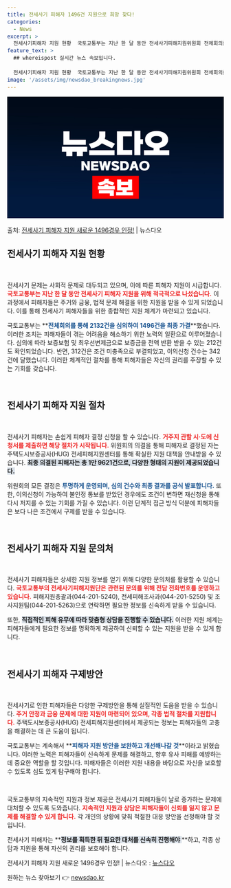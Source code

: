 ```yaml
---
title: 전세사기 피해자 1496건 지원으로 희망 찾다!
categories:
  - News
excerpt: >
  전세사기피해자 지원 현황  국토교통부는 지난 한 달 동안 전세사기피해지원위원회 전체회의를 3회 개최해 213…
feature_text: >
  ## whereispost 실시간 뉴스 속보입니다.

  전세사기피해자 지원 현황  국토교통부는 지난 한 달 동안 전세사기피해지원위원회 전체회의를 3회 개최해 213…
image: '/assets/img/newsdao_breakingnews.jpg'
---
```


![뉴스다오 속보](/assets/img/newsdao_breakingnews.jpg)

<p>출처: <a href="https://newsdao.kr/4910" rel="dofollow">전세사기 피해자 지원 새로운 1496경우 인정!</a> | 뉴스다오</p>

<h2 data-ke-size="size26">전세사기 피해자 지원 현황</h2>

<p data-ke-size="size16">&nbsp;</p>

전세사기 문제는 사회적 문제로 대두되고 있으며, 이에 따른 피해자 지원이 시급합니다. **<b><span style="color: #ee2323;">국토교통부는 지난 한 달 동안 전세사기 피해자 지원을 위해 적극적으로 나섰습니다.</span></b>** 이 과정에서 피해자들은 주거와 금융, 법적 문제 해결을 위한 지원을 받을 수 있게 되었습니다. 이를 통해 전세사기 피해자들을 위한 종합적인 지원 체계가 마련되고 있습니다.

국토교통부는 **<b><span style="color: #1a5490;">전체회의를 통해 2132건을 심의하여 1496건을 최종 가결</span></b>**했습니다. 이러한 조치는 피해자들이 겪는 어려움을 해소하기 위한 노력의 일환으로 이루어졌습니다. 심의에 따라 보증보험 및 최우선변제금으로 보증금을 전액 반환 받을 수 있는 212건도 확인되었습니다. 반면, 312건은 조건 미충족으로 부결되었고, 이의신청 건수는 342건에 달했습니다. 이러한 체계적인 절차를 통해 피해자들은 자신의 권리를 주장할 수 있는 기회를 갖습니다.

<p data-ke-size="size16">&nbsp;</p>

<h2 data-ke-size="size26">전세사기 피해자 지원 절차</h2>

<p data-ke-size="size16">&nbsp;</p>

전세사기 피해자는 손쉽게 피해자 결정 신청을 할 수 있습니다. **<b><span style="color: #ee2323;">거주지 관할 시·도에 신청서를 제출하면 해당 절차가 시작됩니다.</span></b>** 위원회의 의결을 통해 피해자로 결정된 자는 주택도시보증공사(HUG) 전세피해지원센터를 통해 확실한 지원 대책을 안내받을 수 있습니다. **<b><span style="background-color: #21538527;">최종 의결된 피해자는 총 1만 9621건으로, 다양한 형태의 지원이 제공되었습니다.</span></b>**

위원회의 모든 결정은 **<b><span style="color: #1a5490;">투명하게 운영되며, 심의 건수와 최종 결과를 공식 발표합니다.</span></b>** 또한, 이의신청이 가능하여 불인정 통보를 받았던 경우에도 조건이 변하면 재신청을 통해 다시 저지를 수 있는 기회를 가질 수 있습니다. 이런 단계적 접근 방식 덕분에 피해자들은 보다 나은 조건에서 구제를 받을 수 있습니다.

<p data-ke-size="size16">&nbsp;</p>

<h2 data-ke-size="size26">전세사기 피해자 지원 문의처</h2>

<p data-ke-size="size16">&nbsp;</p>

전세사기 피해자들은 상세한 지원 정보를 얻기 위해 다양한 문의처를 활용할 수 있습니다. **<b><span style="color: #ee2323;">국토교통부의 전세사기피해지원단은 관련된 문의를 위해 전담 전화번호를 운영하고 있습니다.</span></b>** 피해지원총괄과(044-201-5240), 전세피해조사과(044-201-5250) 및 조사지원팀(044-201-5263)으로 연락하면 필요한 정보를 신속하게 받을 수 있습니다.

또한, **<b><span style="background-color: #21538527;">직접적인 피해 유무에 따라 맞춤형 상담을 진행할 수 있습니다.</span></b>** 이러한 지원 체계는 피해자들에게 필요한 정보를 명확하게 제공하여 신뢰할 수 있는 지원을 받을 수 있게 합니다.

<p data-ke-size="size16">&nbsp;</p>

<h2 data-ke-size="size26">전세사기 피해자 구제방안</h2>

<p data-ke-size="size16">&nbsp;</p>

전세사기로 인한 피해자들은 다양한 구제방안을 통해 실질적인 도움을 받을 수 있습니다. **<b><span style="color: #ee2323;">주거 안정과 금융 문제에 대한 지원이 마련되어 있으며, 각종 법적 절차를 지원합니다.</span></b>** 주택도시보증공사(HUG) 전세피해지원센터에서 제공되는 정보는 피해자들의 고충을 해결하는 데 큰 도움이 됩니다.

국토교통부는 계속해서 **<b><span style="color: #1a5490;">피해자 지원 방안을 보완하고 개선해나갈 것</span></b>**이라고 밝혔습니다. 이러한 노력은 피해자들이 신속하게 문제를 해결하고, 향후 유사 피해를 예방하는 데 중요한 역할을 할 것입니다. 피해자들은 이러한 지원 내용을 바탕으로 자신을 보호할 수 있도록 심도 있게 탐구해야 합니다.

<p data-ke-size="size16">&nbsp;</p>

국토교통부의 지속적인 지원과 정보 제공은 전세사기 피해자들이 날로 증가하는 문제에 대처할 수 있도록 도와줍니다. **<b><span style="color: #ee2323;">지속적인 지원과 상담은 피해자들이 신뢰를 잃지 않고 문제를 해결할 수 있게 합니다.</span></b>** 각 개인의 상황에 맞춰 적절한 대응 방안을 선정해야 할 것입니다. 

전세사기 피해자는 **<b><span style="background-color: #21538527;">정보를 획득한 뒤 필요한 대처를 신속히 진행해야 </span></b>**하고, 각종 상담과 지원을 통해 자신의 권리를 보호해야 합니다. 

전세사기 피해자 지원 새로운 1496경우 인정! | 뉴스다오  : <a href="https://newsdao.kr/4910">뉴스다오</a> 

원하는 뉴스 찾아보기 👉 <a href="https://newsdao.kr" rel="dofollow">newsdao.kr</a>


